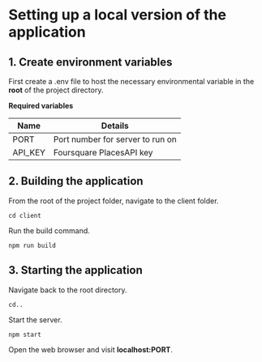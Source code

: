 # **Setting up a local version of the application**

## **1. Create environment variables**

First create a .env file to host the necessary environmental variable in the **root** of the project directory.

**Required variables**

| Name    | Details                          |
| ------- | -------------------------------- |
| PORT    | Port number for server to run on |
| API_KEY | Foursquare PlacesAPI key         |

## **2. Building the application**

From the root of the project folder, navigate to the client folder.

<code>cd client</code>

Run the build command.

<code>npm run build </code>

## **3. Starting the application**

Navigate back to the root directory.

<code>cd.. </code>

Start the server.

<code>npm start</code>

Open the web browser and visit **localhost:PORT**.
